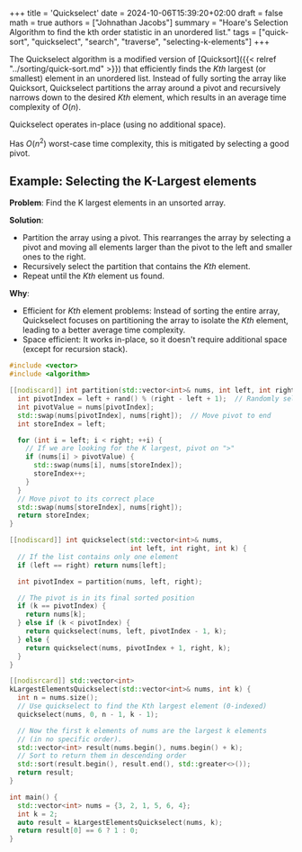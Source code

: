 +++
title = 'Quickselect'
date = 2024-10-06T15:39:20+02:00
draft = false
math = true
authors = ["Johnathan Jacobs"]
summary = "Hoare's Selection Algorithm to find the kth order statistic in an unordered list."
tags = ["quick-sort", "quickselect", "search", "traverse", "selecting-k-elements"]
+++

The Quickselect algorithm is a modified version of
[Quicksort]({{< relref "../sorting/quick-sort.md" >}}) that efficiently finds the
$Kth$ largest (or smallest) element in an unordered list. Instead of fully sorting
the array like Quicksort, Quickselect partitions the array around a pivot and
recursively narrows down to the desired $Kth$ element, which results in an average
time complexity of $O(n)$.

Quickselect operates in-place (using no additional space).

Has $O(n^2)$ worst-case time complexity, this is mitigated by selecting
a good pivot.

## Example: Selecting the K-Largest elements

**Problem**: Find the K largest elements in an unsorted array.

**Solution**:

- Partition the array using a pivot. This rearranges the array by selecting a
  pivot and moving all elements larger than the pivot to the left and smaller
  ones to the right.
- Recursively select the partition that contains the $Kth$ element.
- Repeat until the $Kth$ element us found.

**Why**:

- Efficient for $Kth$ element problems: Instead of sorting the entire array,
  Quickselect focuses on partitioning the array to isolate the $Kth$ element,
  leading to a better average time complexity.
- Space efficient: It works in-place, so it doesn't require additional space
  (except for recursion stack).

```cpp
#include <vector>
#include <algorithm>

[[nodiscard]] int partition(std::vector<int>& nums, int left, int right) {
  int pivotIndex = left + rand() % (right - left + 1);  // Randomly select a pivot
  int pivotValue = nums[pivotIndex];
  std::swap(nums[pivotIndex], nums[right]);  // Move pivot to end
  int storeIndex = left;

  for (int i = left; i < right; ++i) {
    // If we are looking for the K largest, pivot on ">"
    if (nums[i] > pivotValue) {
      std::swap(nums[i], nums[storeIndex]);
      storeIndex++;
    }
  }
  // Move pivot to its correct place
  std::swap(nums[storeIndex], nums[right]);
  return storeIndex;
}

[[nodiscard]] int quickselect(std::vector<int>& nums,
                              int left, int right, int k) {
  // If the list contains only one element
  if (left == right) return nums[left];

  int pivotIndex = partition(nums, left, right);

  // The pivot is in its final sorted position
  if (k == pivotIndex) {
    return nums[k];
  } else if (k < pivotIndex) {
    return quickselect(nums, left, pivotIndex - 1, k);
  } else {
    return quickselect(nums, pivotIndex + 1, right, k);
  }
}

[[nodisrcard]] std::vector<int>
kLargestElementsQuickselect(std::vector<int>& nums, int k) {
  int n = nums.size();
  // Use quickselect to find the Kth largest element (0-indexed)
  quickselect(nums, 0, n - 1, k - 1);

  // Now the first k elements of nums are the largest k elements
  // (in no specific order).
  std::vector<int> result(nums.begin(), nums.begin() + k);
  // Sort to return them in descending order
  std::sort(result.begin(), result.end(), std::greater<>());
  return result;
}

int main() {
  std::vector<int> nums = {3, 2, 1, 5, 6, 4};
  int k = 2;
  auto result = kLargestElementsQuickselect(nums, k);
  return result[0] == 6 ? 1 : 0;
}

```
